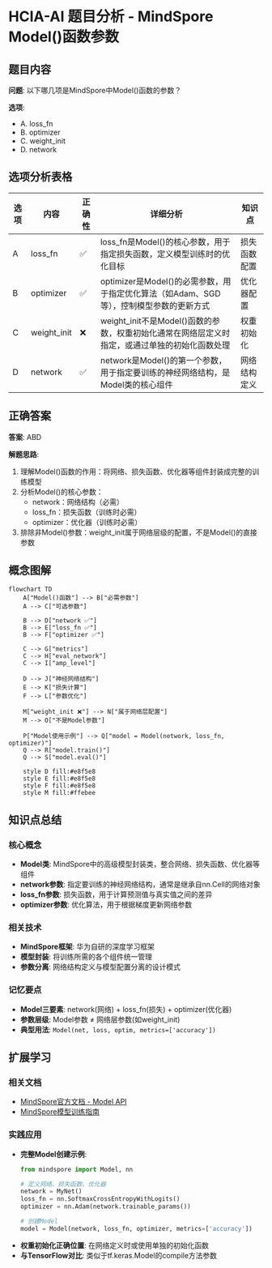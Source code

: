 # HCIA-AI 题目分析 - MindSpore Model()函数参数

## 题目内容

**问题**: 以下哪几项是MindSpore中Model()函数的参数？

**选项**:
- A. loss_fn
- B. optimizer
- C. weight_init
- D. network

## 选项分析表格

| 选项 | 内容 | 正确性 | 详细分析 | 知识点 |
|------|------|--------|----------|--------|
| A | loss_fn | ✅ | loss_fn是Model()的核心参数，用于指定损失函数，定义模型训练时的优化目标 | 损失函数配置 |
| B | optimizer | ✅ | optimizer是Model()的必需参数，用于指定优化算法（如Adam、SGD等），控制模型参数的更新方式 | 优化器配置 |
| C | weight_init | ❌ | weight_init不是Model()函数的参数，权重初始化通常在网络层定义时指定，或通过单独的初始化函数处理 | 权重初始化 |
| D | network | ✅ | network是Model()的第一个参数，用于指定要训练的神经网络结构，是Model类的核心组件 | 网络结构定义 |

## 正确答案
**答案**: ABD

**解题思路**: 
1. 理解Model()函数的作用：将网络、损失函数、优化器等组件封装成完整的训练模型
2. 分析Model()的核心参数：
   - network：网络结构（必需）
   - loss_fn：损失函数（训练时必需）
   - optimizer：优化器（训练时必需）
3. 排除非Model()参数：weight_init属于网络层级的配置，不是Model()的直接参数

## 概念图解

```mermaid
flowchart TD
    A["Model()函数"] --> B["必需参数"]
    A --> C["可选参数"]
    
    B --> D["network ✅"]
    B --> E["loss_fn ✅"]
    B --> F["optimizer ✅"]
    
    C --> G["metrics"]
    C --> H["eval_network"]
    C --> I["amp_level"]
    
    D --> J["神经网络结构"]
    E --> K["损失计算"]
    F --> L["参数优化"]
    
    M["weight_init ❌"] --> N["属于网络层配置"]
    M --> O["不是Model参数"]
    
    P["Model使用示例"] --> Q["model = Model(network, loss_fn, optimizer)"]
    Q --> R["model.train()"]
    Q --> S["model.eval()"]
    
    style D fill:#e8f5e8
    style E fill:#e8f5e8
    style F fill:#e8f5e8
    style M fill:#ffebee
```

## 知识点总结

### 核心概念
- **Model类**: MindSpore中的高级模型封装类，整合网络、损失函数、优化器等组件
- **network参数**: 指定要训练的神经网络结构，通常是继承自nn.Cell的网络对象
- **loss_fn参数**: 损失函数，用于计算预测值与真实值之间的差异
- **optimizer参数**: 优化算法，用于根据梯度更新网络参数

### 相关技术
- **MindSpore框架**: 华为自研的深度学习框架
- **模型封装**: 将训练所需的各个组件统一管理
- **参数分离**: 网络结构定义与模型配置分离的设计模式

### 记忆要点
- **Model三要素**: network(网络) + loss_fn(损失) + optimizer(优化器)
- **参数层级**: Model参数 ≠ 网络层参数(如weight_init)
- **典型用法**: `Model(net, loss, optim, metrics=['accuracy'])`

## 扩展学习

### 相关文档
- [MindSpore官方文档 - Model API](https://mindspore.cn/docs/api/zh-CN/master/api_python/mindspore/mindspore.Model.html)
- [MindSpore模型训练指南](https://mindspore.cn/tutorials/)

### 实践应用
- **完整Model创建示例**:
  ```python
  from mindspore import Model, nn
  
  # 定义网络、损失函数、优化器
  network = MyNet()
  loss_fn = nn.SoftmaxCrossEntropyWithLogits()
  optimizer = nn.Adam(network.trainable_params())
  
  # 创建Model
  model = Model(network, loss_fn, optimizer, metrics=['accuracy'])
  ```
- **权重初始化正确位置**: 在网络定义时或使用单独的初始化函数
- **与TensorFlow对比**: 类似于tf.keras.Model的compile方法参数